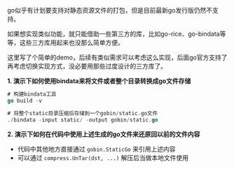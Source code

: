 go似乎有计划要支持对静态资源文件的打包，但是目前最新go发行版仍然不支持。

如果想实现类似功能，就只能借助一些第三方的库，比如go-rice、go-bindata等等，这些三方库用起来也没那么简单方便。

这里写了个简单的demo，后续有类似需求可以考虑这么实现，后面go官方支持了再考虑切换实现方式，没必要用那些过度设计的三方库了。

**1. 演示下如何使用bindata来将文件或者整个目录转换成go文件存储**

```go
# 构建bindata工具
go build -v

# 将整个static目录压缩后存储到一个gobin/static.go文件
./bindata -input static/ -output gobin/static.go
```

**2. 演示下如何在代码中使用上述生成的go文件来还原回以前的文件内容**

- 代码中其他地方直接通过 `gobin.StaticGo` 来引用上述内容
- 可以通过 `compress.UnTar(dst, ...)` 解压后当做本地文件使用
